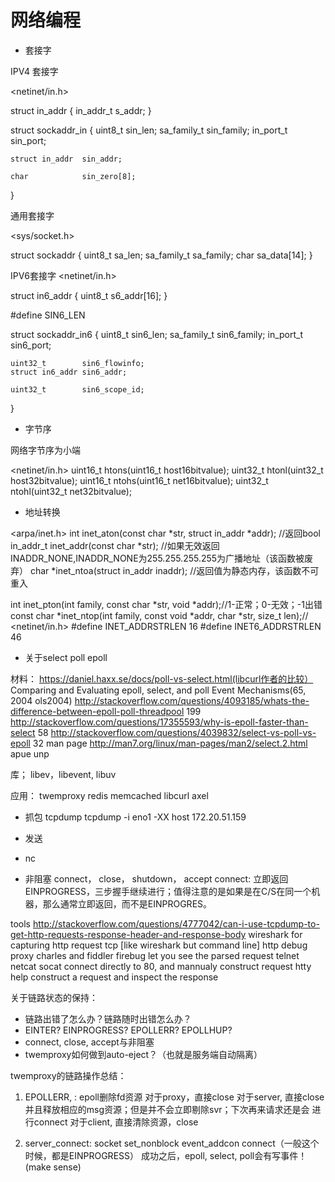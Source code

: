 # 网络编程

* 套接字

IPV4 套接字

<netinet/in.h>

struct in_addr {
    in_addr_t       s_addr;
}

struct sockaddr_in {
    uint8_t         sin_len;
    sa_family_t     sin_family;
    in_port_t       sin_port;
    
    struct in_addr  sin_addr;
    
    char            sin_zero[8];
}

通用套接字

<sys/socket.h>

struct sockaddr {
    uint8_t         sa_len;
    sa_family_t     sa_family;
    char            sa_data[14];
}

IPV6套接字
<netinet/in.h>

struct in6_addr {
    uint8_t         s6_addr[16];
}

#define SIN6_LEN 

struct sockaddr_in6 {
    uint8_t         sin6_len;
    sa_family_t     sin6_family;
    in_port_t       sin6_port;

    uint32_t        sin6_flowinfo;
    struct in6_addr sin6_addr;

    uint32_t        sin6_scope_id;
}

* 字节序

网络字节序为小端

<netinet/in.h>
uint16_t htons(uint16_t host16bitvalue);
uint32_t htonl(uint32_t host32bitvalue);
uint16_t ntohs(uint16_t net16bitvalue);
uint32_t ntohl(uint32_t net32bitvalue);


* 地址转换

<arpa/inet.h>
int inet_aton(const char *str, struct in_addr *addr); //返回bool
in_addr_t inet_addr(const char *str); //如果无效返回INADDR_NONE,INADDR_NONE为255.255.255.255为广播地址（该函数被废弃）
char *inet_ntoa(struct in_addr inaddr); //返回值为静态内存，该函数不可重入

int inet_pton(int family, const char *str, void *addr);//1-正常；0-无效；-1出错
const char *inet_ntop(int family, const void *addr, char *str, size_t len);//
<netinet/in.h>
#define INET_ADDRSTRLEN 16
#define INET6_ADDRSTRLEN 46


* 关于select poll epoll

材料：
https://daniel.haxx.se/docs/poll-vs-select.html(libcurl作者的比较）
Comparing and Evaluating epoll, select, and poll Event Mechanisms(65, 2004 ols2004)
http://stackoverflow.com/questions/4093185/whats-the-difference-between-epoll-poll-threadpool 199
http://stackoverflow.com/questions/17355593/why-is-epoll-faster-than-select 58
http://stackoverflow.com/questions/4039832/select-vs-poll-vs-epoll 32
man page http://man7.org/linux/man-pages/man2/select.2.html
apue
unp

库；
libev，libevent, libuv

应用：
twemproxy
redis
memcached
libcurl
axel



* 抓包 tcpdump tcpdump -i eno1 -XX host 172.20.51.159

* 发送

* nc

* 非阻塞 connect， close， shutdown， accept
connect: 立即返回EINPROGRESS，三步握手继续进行；值得注意的是如果是在C/S在同一个机器，那么通常立即返回，而不是EINPROGRES。

tools
http://stackoverflow.com/questions/4777042/can-i-use-tcpdump-to-get-http-requests-response-header-and-response-body
wireshark for capturing http request
tcp [like wireshark but command line]
http debug proxy charles and fiddler
firebug let you see the parsed request
telnet netcat socat connect directly to 80, and mannualy construct request
htty help construct a request and inspect the response

关于链路状态的保持：
- 链路出错了怎么办？链路随时出错怎么办？
- EINTER? EINPROGRESS? EPOLLERR? EPOLLHUP?
- connect, close, accept与非阻塞
- twemproxy如何做到auto-eject？（也就是服务端自动隔离）


twemproxy的链路操作总结：
1. EPOLLERR, : 
   epoll删除fd资源
   对于proxy，直接close
   对于server, 直接close并且释放相应的msg资源；但是并不会立即剔除svr；下次再来请求还是会
               进行connect
   对于client, 直接清除资源，close

2. server_connect: 
    socket
    set_nonblock
    event_addcon
    connect（一般这个时候，都是EINPROGRESS）
    成功之后，epoll, select, poll会有写事件！(make sense)

